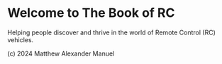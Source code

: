 # Welcome to The Book of RC

Helping people discover and thrive in the world of Remote Control (RC) vehicles.

(c) 2024 Matthew Alexander Manuel
